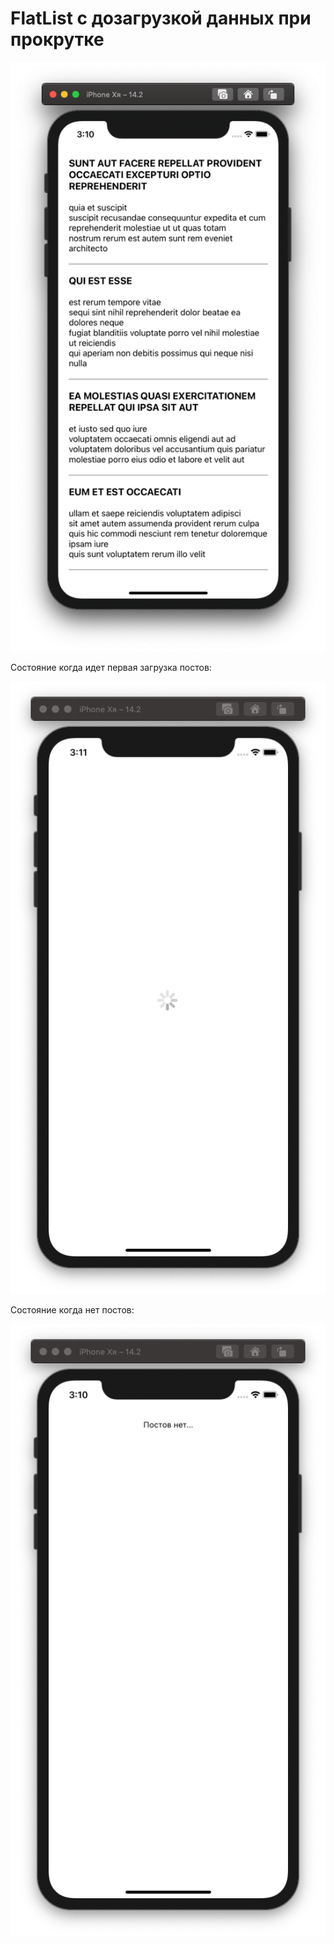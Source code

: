 # FlatList с дозагрузкой данных при прокрутке

![Рисунок 1](https://github.com/codeBurger770/rn-flatlist-load-more/raw/master/readme/1.png)

Состояние когда идет первая загрузка постов:

![Рисунок 2](https://github.com/codeBurger770/rn-flatlist-load-more/raw/master/readme/2.png)

Состояние когда нет постов:

![Рисунок 3](https://github.com/codeBurger770/rn-flatlist-load-more/raw/master/readme/3.png)
